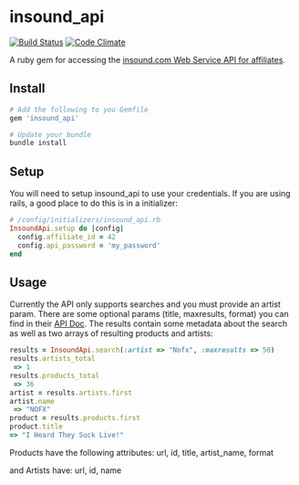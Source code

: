 # insound_api


[![Build Status](https://secure.travis-ci.org/spilliton/insound_api.png?branch=master)](http://travis-ci.org/spilliton/insound_api)
[![Code Climate](https://codeclimate.com/github/spilliton/insound_api.png)](https://codeclimate.com/github/spilliton/insound_api)

A ruby gem for accessing the [insound.com Web Service API for affiliates][api_docs].


## Install

``` ruby
# Add the following to you Gemfile
gem 'insound_api'

# Update your bundle
bundle install
```

## Setup

You will need to setup insound_api to use your credentials.  If you are using rails, a good place to do this is in a initializer:

``` ruby
# /config/initializers/insound_api.rb
InsoundApi.setup do |config|
  config.affiliate_id = 42
  config.api_password = 'my_password'
end
```

## Usage

Currently the API only supports searches and you must provide an artist param.  There are some optional params (title, maxresults, format) you can find in their [API Doc][api_docs].  The results contain some metadata about the search as well as two arrays of resulting products and artists:

``` ruby
results = InsoundApi.search(:artist => "Nofx", :maxresults => 50)
results.artists_total
 => 1
results.products_total
 => 36
artist = results.artists.first
artist.name
 => "NOFX"
product = results.products.first
product.title
=> "I Heard They Suck Live!"
```

Products have the following attributes:  url, id, title, artist_name, format

and Artists have: url, id, name



[api_docs]: https://www.insound.com/affiliate/webservices.php
